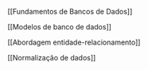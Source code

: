 [[Fundamentos de Bancos de Dados]]

[[Modelos de banco de dados]]

[[Abordagem entidade-relacionamento]]

[[Normalização de dados]]
